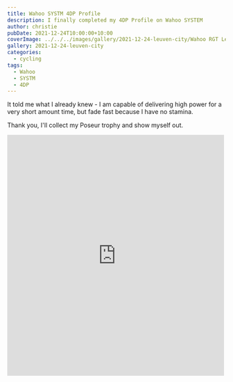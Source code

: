 ```yaml
---
title: Wahoo SYSTM 4DP Profile
description: I finally completed my 4DP Profile on Wahoo SYSTEM
author: christie
pubDate: 2021-12-24T10:00:00+10:00
coverImage: ../../../images/gallery/2021-12-24-leuven-city/Wahoo RGT Leuven City.jpeg
gallery: 2021-12-24-leuven-city
categories:
  - cycling
tags:
  - Wahoo
  - SYSTM
  - 4DP
---
```


It told me what I already knew - I am capable of delivering high power for a very short amount time, but fade fast because I have no stamina.

Thank you, I'll collect my Poseur trophy and show myself out.

<iframe src="https://www.facebook.com/plugins/post.php?href=https%3A%2F%2Fwww.facebook.com%2Fchris1.tham%2Fposts%2Fpfbid0a29TGxZ89DMwHdCj4jDcP4bQvsKMRfZrJBaJELhvyodL8UdLj5LNcqyr26j5uH16l&show_text=true&width=500" width="500" height="555" style="border:none;overflow:hidden" scrolling="no" frameborder="0" allowfullscreen="true" allow="autoplay; clipboard-write; encrypted-media; picture-in-picture; web-share"></iframe>
